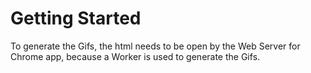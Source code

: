 # Getting Started

To generate the Gifs, the html needs to be open by the Web Server for Chrome app, because a Worker is used to generate the Gifs.
